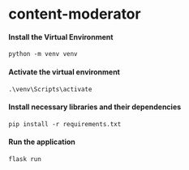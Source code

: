 # content-moderator
 
#### Install the Virtual Environment
```
python -m venv venv
```
#### Activate the virtual environment
```
.\venv\Scripts\activate
```
#### Install necessary libraries and their dependencies
```
pip install -r requirements.txt
```
#### Run the application
```
flask run
```
